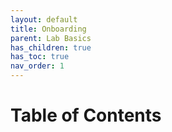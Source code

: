 ```yaml
---
layout: default
title: Onboarding
parent: Lab Basics
has_children: true
has_toc: true
nav_order: 1
---
```



# Table of Contents




